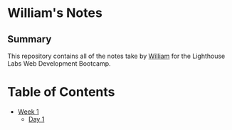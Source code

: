 # William's Notes

## Summary
This repository contains all of the notes take by [William](https://github.com/zeeplo) for the Lighthouse Labs Web Development Bootcamp.

# Table of Contents
* [Week 1](/Week_1)
    * [Day 1](/Week_1/Day_1)